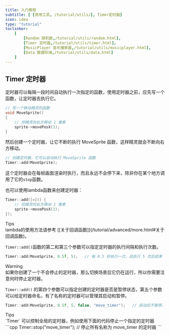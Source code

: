 ```yaml
---
title: 入门教程
subtitle: [ [常用工具, /tutorial/utils/], Timer定时器]
icon: idea
type: "tutorial"
toclinker: 
    [
        [Random 随机数,/tutorial/utils/random.html],
        [Timer 定时器,/tutorial/utils/timer.html],
        [MusicPlayer 音乐播放器,/tutorial/utils/musicplayer.html],
        [Data 数据存储,/tutorial/utils/data.html]
    ]
---
```


## Timer 定时器

定时器可以每隔一段时间自动执行一次指定的函数，使用定时器之前，应先写一个函数，让定时器去执行它。

```cpp
// 写一个移动精灵的函数
void MoveSprite()
{
    // 将精灵向右方移动 1 像素
    sprite->movePosX(1);
}
```

然后创建一个定时器，让它不断的执行 MoveSprite 函数，这样精灵就会不断向右方移动。

```cpp
// 创建定时器，它可以自动执行 MoveSprite 函数
Timer::add(MoveSprite);
```

这个定时器会在每帧画面渲染时执行，而且永远不会停下来，除非你在某个地方调用了它的`stop`函数。

也可以使用lambda函数来创建定时器：

```cpp
Timer::add([=]() {
    // 将精灵向右方移动 1 像素
    sprite->movePosX(1);
});
```

<div class="ui info message"><div class="header">Tips </div>
lambda的使用方法请参考 [[关于回调函数]](/tutorial/advanced/more.html#关于回调函数)。
</div>

`Timer::add()`函数的第二和第三个参数可以指定定时器的执行间隔和执行次数。

```cpp
Timer::add(MoveSprite, 0.5f, 5);   // 每 0.5 秒执行一次，且执行 5 次后结束
```

<div class="ui warning message"><div class="header">Warning </div>
如果你创建了一个不会停止的定时器，那么切换场景后它仍在运行，所以你需要注意何时停止定时器。
</div>

`Timer::add()` 的第四个参数可以指定创建的定时器是否是暂停状态，第五个参数可以给定时器命名，有了名称的定时器可以管理其启动和暂停。

```cpp
Timer::add(MoveSprite, 0.5f, 5, false, "move_timer");   // 启动后不暂停，且定时器名称为 move_timer
```

<div class="ui info message"><div class="header">Tips </div>
`Timer` 可以控制全局的定时器，例如使用下面的代码停止一个指定的定时器
```cpp
Timer::stop("move_timer");   // 停止所有名称为 move_timer 的定时器
```
</div>
